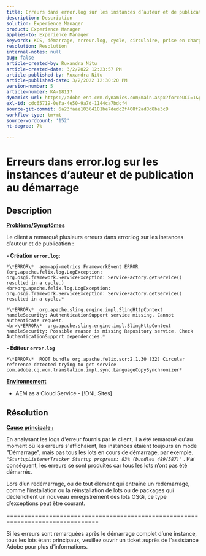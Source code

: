 ```yaml
---
title: Erreurs dans error.log sur les instances d’auteur et de publication au démarrage
description: Description
solution: Experience Manager
product: Experience Manager
applies-to: Experience Manager
keywords: KCS, démarrage, erreur.log, cycle, circulaire, prise en charge de l’authentification
resolution: Resolution
internal-notes: null
bug: false
article-created-by: Ruxandra Nitu
article-created-date: 3/2/2022 12:23:57 PM
article-published-by: Ruxandra Nitu
article-published-date: 3/2/2022 12:30:20 PM
version-number: 5
article-number: KA-18117
dynamics-url: https://adobe-ent.crm.dynamics.com/main.aspx?forceUCI=1&pagetype=entityrecord&etn=knowledgearticle&id=40187aa0-239a-ec11-b400-00224805ad55
exl-id: cdc65719-0efa-4e50-9a7d-1144ca7bdcf4
source-git-commit: 6a23faae10364181be7dedc2f408f2ad8d8be3c9
workflow-type: tm+mt
source-wordcount: '152'
ht-degree: 7%

---
```


# Erreurs dans error.log sur les instances d’auteur et de publication au démarrage

## Description


<u><b>Problème/Symptômes</b></u>

Le client a remarqué plusieurs erreurs dans error.log sur les instances d’auteur et de publication :

<b>- Création `error.log`:</b>

```
*\*ERROR\*  aem-api-metrics FrameworkEvent ERROR (org.apache.felix.log.LogException: org.osgi.framework.ServiceException: ServiceFactory.getService() resulted in a cycle.)
<br>org.apache.felix.log.LogException: org.osgi.framework.ServiceException: ServiceFactory.getService() resulted in a cycle.*
```


```
*\*ERROR\*  org.apache.sling.engine.impl.SlingHttpContext handleSecurity: AuthenticationSupport service missing. Cannot authenticate request.
<br>\*ERROR\*  org.apache.sling.engine.impl.SlingHttpContext handleSecurity: Possible reason is missing Repository service. Check AuthenticationSupport dependencies.*
```


<b>- Éditeur `error.log`</b>

```
*\*ERROR\*  ROOT bundle org.apache.felix.scr:2.1.30 (32) Circular reference detected trying to get service com.adobe.cq.wcm.translation.impl.sync.LanguageCopySynchronizer*
```


<u><b>Environnement</b></u>

- AEM as a Cloud Service - [!DNL Sites]



## Résolution


<u><b>Cause principale :</b></u>

En analysant les logs d&#39;erreur fournis par le client, il a été remarqué qu&#39;au moment où les erreurs s&#39;affichaient, les instances étaient toujours en mode &quot;Démarrage&quot;, mais pas tous les lots en cours de démarrage, par exemple. *`"StartupListenerTracker Startup progress: 83% (bundles 489/587)"`* . Par conséquent, les erreurs se sont produites car tous les lots n’ont pas été démarrés.

Lors d’un redémarrage, ou de tout élément qui entraîne un redémarrage, comme l’installation ou la réinstallation de lots ou de packages qui déclenchent un nouveau enregistrement des lots OSGi, ce type d’exceptions peut être courant.



================================================================================

Si les erreurs sont remarquées après le démarrage complet d’une instance, tous les lots étant principaux, veuillez ouvrir un ticket auprès de l’assistance Adobe pour plus d’informations.
